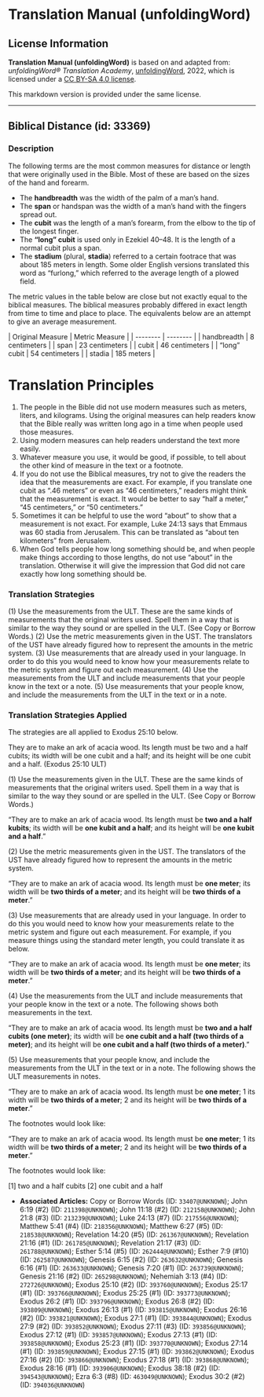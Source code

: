 # Translation Manual (unfoldingWord)

## License Information

**Translation Manual (unfoldingWord)** is based on and adapted from: _unfoldingWord® Translation Academy_, [unfoldingWord](https://unfoldingword.org/utw), 2022, which is licensed under a [CC BY-SA 4.0 license](https://creativecommons.org/licenses/by-sa/4.0/legalcode.en).

This markdown version is provided under the same license.



--------------------------------

## Biblical Distance (id: 33369)

### Description

The following terms are the most common measures for distance or length that were originally used in the Bible. Most of these are based on the sizes of the hand and forearm.

* The **handbreadth** was the width of the palm of a man’s hand.
* The **span** or handspan was the width of a man’s hand with the fingers spread out.
* The **cubit** was the length of a man’s forearm, from the elbow to the tip of the longest finger.
* The **“long” cubit** is used only in Ezekiel 40–48\. It is the length of a normal cubit plus a span.
* The **stadium** (plural, **stadia**) referred to a certain footrace that was about 185 meters in length. Some older English versions translated this word as “furlong,” which referred to the average length of a plowed field.

The metric values in the table below are close but not exactly equal to the biblical measures. The biblical measures probably differed in exact length from time to time and place to place. The equivalents below are an attempt to give an average measurement.

\| Original Measure \| Metric Measure \| \| \-\-\-\-\-\-\-\- \| \-\-\-\-\-\-\-\- \| \| handbreadth \| 8 centimeters \| \| span \| 23 centimeters \| \| cubit \| 46 centimeters \| \| “long” cubit \| 54 centimeters \| \| stadia \| 185 meters \|

Translation Principles
======================

1. The people in the Bible did not use modern measures such as meters, liters, and kilograms. Using the original measures can help readers know that the Bible really was written long ago in a time when people used those measures.
2. Using modern measures can help readers understand the text more easily.
3. Whatever measure you use, it would be good, if possible, to tell about the other kind of measure in the text or a footnote.
4. If you do not use the Biblical measures, try not to give the readers the idea that the measurements are exact. For example, if you translate one cubit as “.46 meters” or even as “46 centimeters,” readers might think that the measurement is exact. It would be better to say “half a meter,” “45 centimeters,” or “50 centimeters.”
5. Sometimes it can be helpful to use the word “about” to show that a measurement is not exact. For example, Luke 24:13 says that Emmaus was 60 stadia from Jerusalem. This can be translated as “about ten kilometers” from Jerusalem.
6. When God tells people how long something should be, and when people make things according to those lengths, do not use “about” in the translation. Otherwise it will give the impression that God did not care exactly how long something should be.

### Translation Strategies

(1\) Use the measurements from the ULT. These are the same kinds of measurements that the original writers used. Spell them in a way that is similar to the way they sound or are spelled in the ULT. (See Copy or Borrow Words.) (2\) Use the metric measurements given in the UST. The translators of the UST have already figured how to represent the amounts in the metric system. (3\) Use measurements that are already used in your language. In order to do this you would need to know how your measurements relate to the metric system and figure out each measurement. (4\) Use the measurements from the ULT and include measurements that your people know in the text or a note. (5\) Use measurements that your people know, and include the measurements from the ULT in the text or in a note.

### Translation Strategies Applied

The strategies are all applied to Exodus 25:10 below.

They are to make an ark of acacia wood. Its length must be two and a half cubits; its width will be one cubit and a half; and its height will be one cubit and a half. (Exodus 25:10 ULT)

(1\) Use the measurements given in the ULT. These are the same kinds of measurements that the original writers used. Spell them in a way that is similar to the way they sound or are spelled in the ULT. (See Copy or Borrow Words.)

“They are to make an ark of acacia wood. Its length must be **two and a half kubits**; its width will be **one kubit and a half**; and its height will be **one kubit and a half**.”

(2\) Use the metric measurements given in the UST. The translators of the UST have already figured how to represent the amounts in the metric system.

“They are to make an ark of acacia wood. Its length must be **one meter**; its width will be **two thirds of a meter**; and its height will be **two thirds of a meter**.”

(3\) Use measurements that are already used in your language. In order to do this you would need to know how your measurements relate to the metric system and figure out each measurement. For example, if you measure things using the standard meter length, you could translate it as below.

“They are to make an ark of acacia wood. Its length must be **one meter**; its width will be **two thirds of a meter**; and its height will be **two thirds of a meter**.”

(4\) Use the measurements from the ULT and include measurements that your people know in the text or a note. The following shows both measurements in the text.

“They are to make an ark of acacia wood. Its length must be **two and a half cubits (one meter)**; its width will be **one cubit and a half (two thirds of a meter)**; and its height will be **one cubit and a half (two thirds of a meter)**.”

(5\) Use measurements that your people know, and include the measurements from the ULT in the text or in a note. The following shows the ULT measurements in notes.

“They are to make an ark of acacia wood. Its length must be **one meter**; 1 its width will be **two thirds of a meter**; 2 and its height will be **two thirds of a meter**.”

The footnotes would look like:

“They are to make an ark of acacia wood. Its length must be **one meter**; 1 its width will be **two thirds of a meter**; 2 and its height will be **two thirds of a meter**.”

The footnotes would look like:

\[1] two and a half cubits \[2] one cubit and a half

* **Associated Articles:** Copy or Borrow Words (ID: `33407@UNKNOWN`); John 6:19 (#2) (ID: `211398@UNKNOWN`); John 11:18 (#2) (ID: `212158@UNKNOWN`); John 21:8 (#3) (ID: `213239@UNKNOWN`); Luke 24:13 (#7) (ID: `217556@UNKNOWN`); Matthew 5:41 (#4) (ID: `218356@UNKNOWN`); Matthew 6:27 (#5) (ID: `218538@UNKNOWN`); Revelation 14:20 (#5) (ID: `261367@UNKNOWN`); Revelation 21:16 (#1) (ID: `261785@UNKNOWN`); Revelation 21:17 (#3) (ID: `261788@UNKNOWN`); Esther 5:14 (#5) (ID: `262444@UNKNOWN`); Esther 7:9 (#10) (ID: `262587@UNKNOWN`); Genesis 6:15 (#2) (ID: `263632@UNKNOWN`); Genesis 6:16 (#1) (ID: `263633@UNKNOWN`); Genesis 7:20 (#1) (ID: `263739@UNKNOWN`); Genesis 21:16 (#2) (ID: `265298@UNKNOWN`); Nehemiah 3:13 (#4) (ID: `272726@UNKNOWN`); Exodus 25:10 (#2) (ID: `393760@UNKNOWN`); Exodus 25:17 (#1) (ID: `393766@UNKNOWN`); Exodus 25:25 (#1) (ID: `393773@UNKNOWN`); Exodus 26:2 (#1) (ID: `393796@UNKNOWN`); Exodus 26:8 (#2) (ID: `393809@UNKNOWN`); Exodus 26:13 (#1) (ID: `393815@UNKNOWN`); Exodus 26:16 (#2) (ID: `393821@UNKNOWN`); Exodus 27:1 (#1) (ID: `393844@UNKNOWN`); Exodus 27:9 (#2) (ID: `393852@UNKNOWN`); Exodus 27:11 (#3) (ID: `393856@UNKNOWN`); Exodus 27:12 (#1) (ID: `393857@UNKNOWN`); Exodus 27:13 (#1) (ID: `393858@UNKNOWN`); Exodus 25:23 (#1) (ID: `393770@UNKNOWN`); Exodus 27:14 (#1) (ID: `393859@UNKNOWN`); Exodus 27:15 (#1) (ID: `393862@UNKNOWN`); Exodus 27:16 (#2) (ID: `393866@UNKNOWN`); Exodus 27:18 (#1) (ID: `393868@UNKNOWN`); Exodus 28:16 (#1) (ID: `393906@UNKNOWN`); Exodus 38:18 (#2) (ID: `394543@UNKNOWN`); Ezra 6:3 (#8) (ID: `463049@UNKNOWN`); Exodus 30:2 (#2) (ID: `394036@UNKNOWN`)

